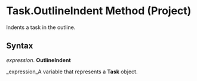 
# Task.OutlineIndent Method (Project)

Indents a task in the outline.


## Syntax

 _expression_. **OutlineIndent**

 _expression_A variable that represents a  **Task** object.

